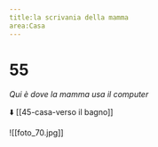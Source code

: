 ```yaml
---
title:la scrivania della mamma
area:Casa
---
```

# 55
_Qui è dove la mamma usa il computer_

⬇️ [[45-casa-verso il bagno]]

![[foto_70.jpg]]